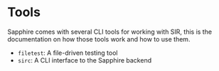 # Tools

Sapphire comes with several CLI tools for working with SIR, this is the
documentation on how those tools work and how to use them. 

- `filetest`: A file-driven testing tool
- `sirc`: A CLI interface to the Sapphire backend